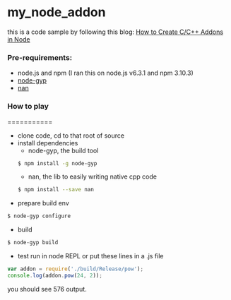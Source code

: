 my_node_addon
=========
this is a code sample by following this blog: [How to Create C/C++ Addons in Node](http://stackabuse.com/how-to-create-c-cpp-addons-in-node/)

### Pre-requirements:

 * node.js and npm (I ran this on node.js v6.3.1 and npm 3.10.3)
 * [node-gyp](https://github.com/nodejs/node-gyp)
 * [nan](https://www.npmjs.com/package/nan)


### How to play
===========

* clone code, cd to that root of source
* install dependencies
  * node-gyp, the build tool
  ``` bash
  $ npm install -g node-gyp
  ```
  * nan, the lib to easily writing native cpp code
  ``` bash
  $ npm install --save nan
  ```
* prepare build env
``` bash
$ node-gyp configure
```
* build
``` bash
$ node-gyp build
```
* test
run in node REPL or put these lines in a .js file
``` javascript
var addon = require('./build/Release/pow');
console.log(addon.pow(24, 2));
```
you should see 576 output.
